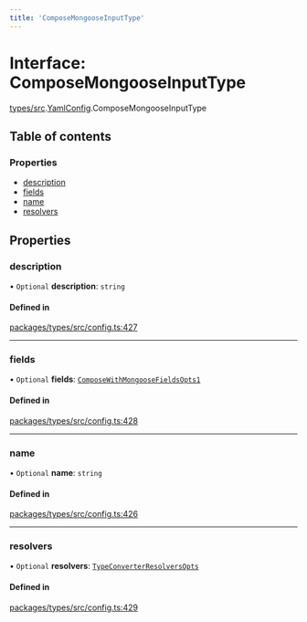 ```yaml
---
title: 'ComposeMongooseInputType'
---
```


# Interface: ComposeMongooseInputType

[types/src](../modules/types_src).[YamlConfig](../modules/types_src.YamlConfig).ComposeMongooseInputType

## Table of contents

### Properties

- [description](types_src.YamlConfig.ComposeMongooseInputType#description)
- [fields](types_src.YamlConfig.ComposeMongooseInputType#fields)
- [name](types_src.YamlConfig.ComposeMongooseInputType#name)
- [resolvers](types_src.YamlConfig.ComposeMongooseInputType#resolvers)

## Properties

### description

• `Optional` **description**: `string`

#### Defined in

[packages/types/src/config.ts:427](https://github.com/Urigo/graphql-mesh/blob/master/packages/types/src/config.ts#L427)

___

### fields

• `Optional` **fields**: [`ComposeWithMongooseFieldsOpts1`](types_src.YamlConfig.ComposeWithMongooseFieldsOpts1)

#### Defined in

[packages/types/src/config.ts:428](https://github.com/Urigo/graphql-mesh/blob/master/packages/types/src/config.ts#L428)

___

### name

• `Optional` **name**: `string`

#### Defined in

[packages/types/src/config.ts:426](https://github.com/Urigo/graphql-mesh/blob/master/packages/types/src/config.ts#L426)

___

### resolvers

• `Optional` **resolvers**: [`TypeConverterResolversOpts`](types_src.YamlConfig.TypeConverterResolversOpts)

#### Defined in

[packages/types/src/config.ts:429](https://github.com/Urigo/graphql-mesh/blob/master/packages/types/src/config.ts#L429)
